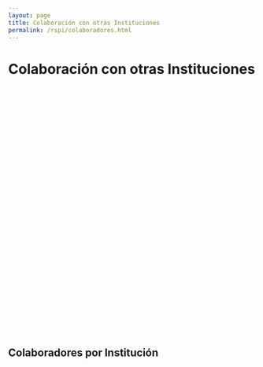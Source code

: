 ```yaml
---
layout: page
title: Colaboración con otras Instituciones
permalink: /rspi/colaboradores.html
---
```


<h1 class="page-header">Colaboración con otras Instituciones</h1>

<div style="width: 800px; height: 500px;"
	 data-htsql="/protocolos_dependencia{siglas,colaboradores:=count(protocolos_otropersonalparticipante)-}?colaboradores>=2"
	 data-widget="chart"
	 data-type="bar"
	 data-yint="true"
	 data-x-vertical="true"
     data-show-title="false"
	 data-title="Colaboradores externos">
</div>


<h2 class="sub-header">Colaboradores por Institución</h2>
<div class="table-responsive">
  <table class="table table-striped"
	 data-htsql="/protocolos_dependencia{siglas :as 'institución',
	 colaboradores:=count(protocolos_otropersonalparticipante)-}?colaboradores>0">

  </table>
</div>
